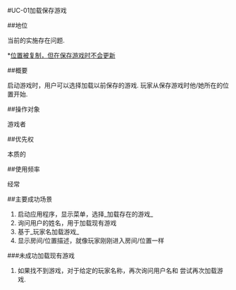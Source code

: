 #UC-01加载保存游戏

##地位

当前的实施存在问题.

*[位置被复制，但在保存游戏时不会更新](https://github.com/verhagen/JAdventure/issues/23)


##概要

启动游戏时，用户可以选择加载以前保存的游戏.
玩家从保存游戏时他/她所在的位置开始.

##操作对象

游戏者

##优先权

本质的

##使用频率

经常

##主要成功场景

1. 启动应用程序，显示菜单，选择_加载存在的游戏_
1. 询问用户的姓名，用于加载现有游戏
1. 基于_玩家名加载游戏_
1. 显示房间/位置描述，就像玩家刚刚进入房间/位置一样

###未成功加载现有游戏
1. 如果找不到游戏，对于给定的玩家名称，再次询问用户名和
尝试再次加载游戏.
